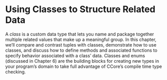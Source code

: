 # Using Classes to Structure Related Data

A *class* is a custom data type that lets you name and package together multiple related values that make up a meaningful group. In this chapter, we’ll compare and contrast tuples with classes, demonstrate how to use classes, and discuss how to define methods and associated functions to specify behavior associated with a class’ data. Classes and enums (discussed in Chapter 6) are the building blocks for creating new types in your program’s domain to take full advantage of CCore’s compile time type checking.
